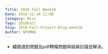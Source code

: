 ```yaml
---
Title: 2018 Fall Week16
Date: 2018-12-24 11:00
Category: Misc
Tags: 2018Fall
Slug: 2018-Fall-Project-Blog-week16
Author: NFUMDE
---
```




<!-- PELICAN_END_SUMMARY -->
* 繪圖遇到問題及pdf轉檔問題與組員討論並解決。